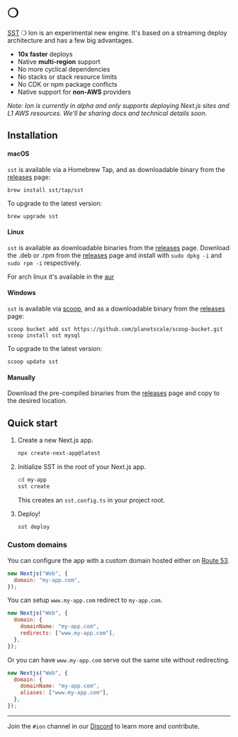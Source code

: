# ❍

[SST](https://sst.dev) ❍ Ion is an experimental new engine. It's based on a streaming deploy architecture and has a few big advantages.

- **10x faster** deploys
- Native **multi-region** support
- No more cyclical dependencies
- No stacks or stack resource limits
- No CDK or npm package conflicts
- Native support for **non-AWS** providers

_Note: Ion is currently in alpha and only supports deploying Next.js sites and L1 AWS resources. We'll be sharing docs and technical details soon._

## Installation

#### macOS

`sst` is available via a Homebrew Tap, and as downloadable binary from the [releases](https://github.com/sst/ion/releases/latest) page:

```
brew install sst/tap/sst
```

To upgrade to the latest version:

```
brew upgrade sst
```

#### Linux

`sst` is available as downloadable binaries from the [releases](https://github.com/sst/ion/releases/latest) page. Download the .deb or .rpm from the [releases](https://github.com/sst/ion/releases/latest) page and install with `sudo dpkg -i` and `sudo rpm -i` respectively.

For arch linux it's available in the [aur](https://aur.archlinux.org/packages/sst-bin)

#### Windows

`sst` is available via [scoop](https://scoop.sh/), and as a downloadable binary from the [releases](https://github.com/sst/ion/releases/latest) page:

```
scoop bucket add sst https://github.com/planetscale/scoop-bucket.git
scoop install sst mysql
```

To upgrade to the latest version:

```
scoop update sst
```

#### Manually

Download the pre-compiled binaries from the [releases](https://github.com/sst/ion/releases/latest) page and copy to the desired location.

## Quick start

1. Create a new Next.js app.

   ```bash
   npx create-next-app@latest
   ```

2. Initialize SST in the root of your Next.js app.

   ```bash
   cd my-app
   sst create
   ```

   This creates an `sst.config.ts` in your project root.

3. Deploy!

   ```bash
   sst deploy
   ```

### Custom domains

You can configure the app with a custom domain hosted either on [Route 53](https://aws.amazon.com/route53/).

```js {3}
new Nextjs("Web", {
  domain: "my-app.com",
});
```

You can setup `www.my-app.com` redirect to `my-app.com`.

```js {3}
new Nextjs("Web", {
  domain: {
    domainName: "my-app.com",
    redirects: ["www.my-app.com"],
  },
});
```

Or you can have `www.my-app.com` serve out the same site without redirecting.

```js {3}
new Nextjs("Web", {
  domain: {
    domainName: "my-app.com",
    aliases: ["www.my-app.com"],
  },
});
```

---

Join the `#ion` channel in our [Discord](https://sst.dev/discord) to learn more and contribute.
